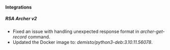 
#### Integrations

##### RSA Archer v2

- Fixed an issue with handling unexpected response format in *archer-get-record* command.
- Updated the Docker image to: *demisto/python3-deb:3.10.11.56078*.

